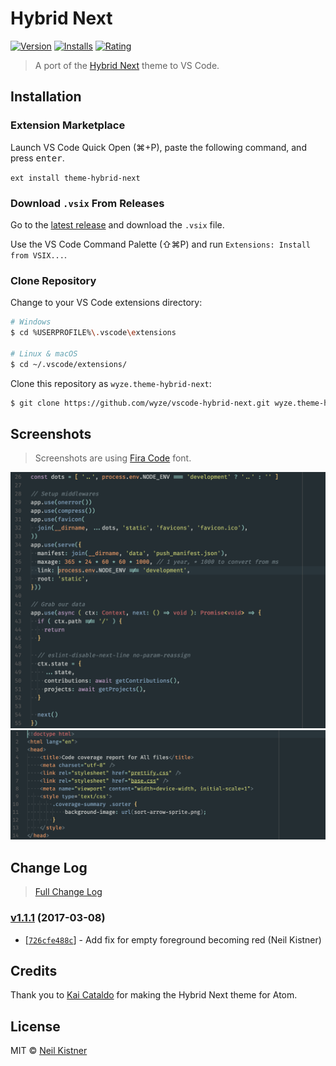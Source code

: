 # Hybrid Next

[![Version][version-image]][marketplace-url]
[![Installs][installs-image]][marketplace-url]
[![Rating][rating-image]][marketplace-url]

> A port of the [Hybrid Next](https://github.com/kaicataldo/hybrid-next-syntax) theme to VS Code.

## Installation

### Extension Marketplace

Launch VS Code Quick Open (⌘+P), paste the following command, and press <kbd>enter</kbd>.

`ext install theme-hybrid-next`

### Download `.vsix` From Releases

Go to the [latest release](https://github.com/wyze/vscode-hybrid-next/releases/latest) and download the `.vsix` file.

Use the VS Code Command Palette (⇧⌘P) and run `Extensions: Install from VSIX...`.

### Clone Repository

Change to your VS Code extensions directory:

```sh
# Windows
$ cd %USERPROFILE%\.vscode\extensions

# Linux & macOS
$ cd ~/.vscode/extensions/
```

Clone this repository as `wyze.theme-hybrid-next`:

```sh
$ git clone https://github.com/wyze/vscode-hybrid-next.git wyze.theme-hybrid-next
```

## Screenshots

> Screenshots are using [Fira Code](https://github.com/tonsky/FiraCode) font.

![JS](.github/media/js.png)
![HTML](.github/media/html.png)

## Change Log

> [Full Change Log](changelog.md)

### [v1.1.1](https://github.com/wyze/vscode-hybrid-next/releases/tag/v1.1.1) (2017-03-08)

* [[`726cfe488c`](https://github.com/wyze/vscode-hybrid-next/commit/726cfe488c)] - Add fix for empty foreground becoming red (Neil Kistner)

## Credits

Thank you to [Kai Cataldo](//github.com/kaicataldo) for making the Hybrid Next theme for Atom.

## License

MIT © [Neil Kistner](https://neilkistner.com)

[version-image]: http://vsmarketplacebadge.apphb.com/version/wyze.theme-hybrid-next.svg
[installs-image]: http://vsmarketplacebadge.apphb.com/installs/wyze.theme-hybrid-next.svg
[rating-image]: http://vsmarketplacebadge.apphb.com/rating-short/wyze.theme-hybrid-next.svg

[marketplace-url]: https://marketplace.visualstudio.com/items/wyze.theme-hybrid-next
